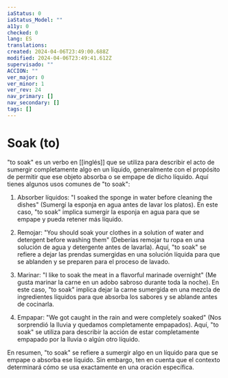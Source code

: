 ```yaml
---
iaStatus: 0
iaStatus_Model: ""
a11y: 0
checked: 0
lang: ES
translations: 
created: 2024-04-06T23:49:00.688Z
modified: 2024-04-06T23:49:41.612Z
supervisado: ""
ACCION: ""
ver_major: 0
ver_minor: 1
ver_rev: 24
nav_primary: []
nav_secondary: []
tags: []
---
```

# Soak (to)

"to soak" es un verbo en [[inglés]] que se utiliza para describir el acto de sumergir completamente algo en un líquido, generalmente con el propósito de permitir que ese objeto absorba o se empape de dicho líquido. Aquí tienes algunos usos comunes de "to soak":

1.  Absorber líquidos: "I soaked the sponge in water before cleaning the dishes" (Sumergí la esponja en agua antes de lavar los platos). En este caso, "to soak" implica sumergir la esponja en agua para que se empape y pueda retener más líquido.
    
2.  Remojar: "You should soak your clothes in a solution of water and detergent before washing them" (Deberías remojar tu ropa en una solución de agua y detergente antes de lavarla). Aquí, "to soak" se refiere a dejar las prendas sumergidas en una solución líquida para que se ablanden y se preparen para el proceso de lavado.
    
3.  Marinar: "I like to soak the meat in a flavorful marinade overnight" (Me gusta marinar la carne en un adobo sabroso durante toda la noche). En este caso, "to soak" implica dejar la carne sumergida en una mezcla de ingredientes líquidos para que absorba los sabores y se ablande antes de cocinarla.
    
4.  Empapar: "We got caught in the rain and were completely soaked" (Nos sorprendió la lluvia y quedamos completamente empapados). Aquí, "to soak" se utiliza para describir la acción de estar completamente empapado por la lluvia o algún otro líquido.
    

En resumen, "to soak" se refiere a sumergir algo en un líquido para que se empape o absorba ese líquido. Sin embargo, ten en cuenta que el contexto determinará cómo se usa exactamente en una oración específica.